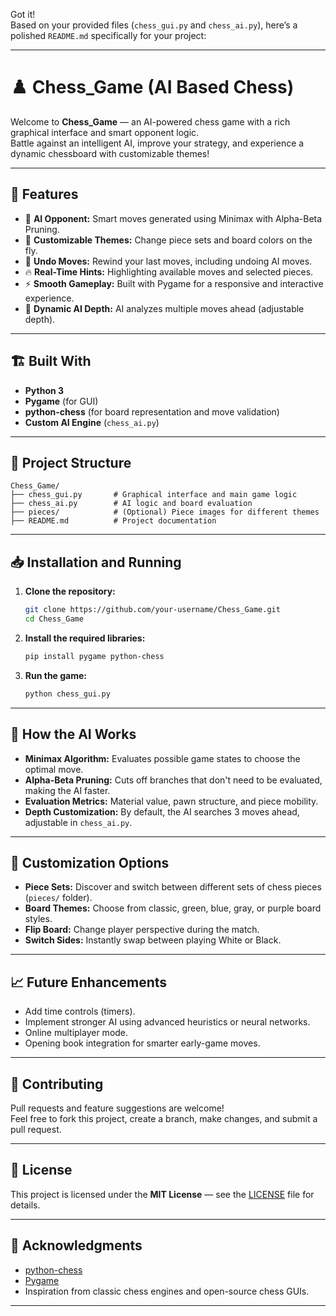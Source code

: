 Got it!  
Based on your provided files (`chess_gui.py` and `chess_ai.py`), here’s a polished `README.md` specifically for your project:

---

# ♟️ Chess_Game (AI Based Chess)

Welcome to **Chess_Game** — an AI-powered chess game with a rich graphical interface and smart opponent logic.  
Battle against an intelligent AI, improve your strategy, and experience a dynamic chessboard with customizable themes!

---

## 🚀 Features

- 🎯 **AI Opponent:** Smart moves generated using Minimax with Alpha-Beta Pruning.
- 🎨 **Customizable Themes:** Change piece sets and board colors on the fly.
- 🔄 **Undo Moves:** Rewind your last moves, including undoing AI moves.
- 🔥 **Real-Time Hints:** Highlighting available moves and selected pieces.
- ⚡ **Smooth Gameplay:** Built with Pygame for a responsive and interactive experience.
- 🧠 **Dynamic AI Depth:** AI analyzes multiple moves ahead (adjustable depth).

---

## 🏗️ Built With

- **Python 3**
- **Pygame** (for GUI)
- **python-chess** (for board representation and move validation)
- **Custom AI Engine** (`chess_ai.py`)

---

## 📂 Project Structure

```
Chess_Game/
├── chess_gui.py       # Graphical interface and main game logic
├── chess_ai.py        # AI logic and board evaluation
├── pieces/            # (Optional) Piece images for different themes
├── README.md          # Project documentation
```

---

## 📥 Installation and Running

1. **Clone the repository:**
   ```bash
   git clone https://github.com/your-username/Chess_Game.git
   cd Chess_Game
   ```

2. **Install the required libraries:**
   ```bash
   pip install pygame python-chess
   ```

3. **Run the game:**
   ```bash
   python chess_gui.py
   ```

---

## 🧠 How the AI Works

- **Minimax Algorithm:** Evaluates possible game states to choose the optimal move.
- **Alpha-Beta Pruning:** Cuts off branches that don't need to be evaluated, making the AI faster.
- **Evaluation Metrics:** Material value, pawn structure, and piece mobility.
- **Depth Customization:** By default, the AI searches 3 moves ahead, adjustable in `chess_ai.py`.

---

## 🎨 Customization Options

- **Piece Sets:** Discover and switch between different sets of chess pieces (`pieces/` folder).
- **Board Themes:** Choose from classic, green, blue, gray, or purple board styles.
- **Flip Board:** Change player perspective during the match.
- **Switch Sides:** Instantly swap between playing White or Black.

---

## 📈 Future Enhancements

- Add time controls (timers).
- Implement stronger AI using advanced heuristics or neural networks.
- Online multiplayer mode.
- Opening book integration for smarter early-game moves.

---

## 🤝 Contributing

Pull requests and feature suggestions are welcome!  
Feel free to fork this project, create a branch, make changes, and submit a pull request.

---

## 📜 License

This project is licensed under the **MIT License** — see the [LICENSE](LICENSE) file for details.

---
## 🙏 Acknowledgments

- [python-chess](https://python-chess.readthedocs.io/en/latest/)
- [Pygame](https://www.pygame.org/)
- Inspiration from classic chess engines and open-source chess GUIs.
---
